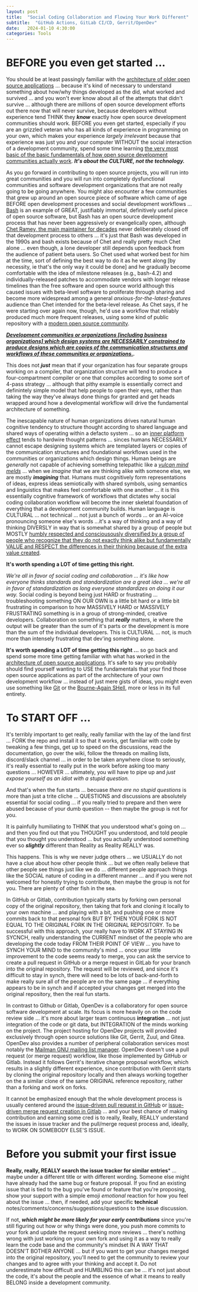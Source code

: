 ```yaml
---
layout: post
title:  "Social Coding Collaboration and Flowing Your Work Different"
subtitle:  "GitHub Actions, GitLab CI/CD, Gerrit/OpenDev"
date:   2024-01-10 4:30:00
categories: Tools
---
```



# BEFORE you even get started ...

You should be at least passingly familiar with the [architecture of older open source applications](https://aosabook.org/en/index.html) ... because it's kind of necessary to understand something about how/why things developed as the did, what worked and survived ... and you won't ever know about all of the attempts that didn't survive ... although there are millions of open source development efforts out there now that will never survive, because developers without experience tend THINK they ***know*** exactly how open source development communities should work. BEFORE you even get started, especially if you are an grizzled veteran who has all kinds of experience in programming on your own, which makes your experience *largely irrelevant* because that experience was just you and your computer WITHOUT the social interaction of a development community, spend some time learning [the very most basic of the basic fundamentals of how open source development communities actually work](https://opensource.guide/). ***It's about the CULTURE, not the technology.***

As you go forward in contributing to open source projects, you will run into great communities and you will run into completely dysfunctional communities and software development organizations that are not really going to be going anywhere. You might also encounter a few communities that grew up around an open source piece of software which came of age BEFORE open development processes and social development workflows ... [Bash](https://aosabook.org/en/v1/bash.html) is an example of GREAT, justifiably immortal, definitively useful piece of open source software, but Bash has an open source development process that has never been aggressively or evangelically open, although [Chet Ramey, the main maintainer for decades](https://tiswww.case.edu/php/chet/) never deliberately closed off that development process to others ... it's just that Bash was developed in the 1990s and bash exists because of Chet and really pretty much Chet alone ... even though, a lone developer still depends upon feedback from the audience of patient beta users. So Chet used what worked best for him at the time, sort of defining the best way to do it as he went along [by necessity, ie that's the only way it could be done] and he gradually become comfortable with the idea of milestone releases (e.g., bash-4.2) and individually-released patches to accommodate vendors with longer release timelines than the free software and open source world although this caused issues with beta-level software to proliferate through sharing and become more widespread among a general *anxious-for-the-latest-features* audience than Chet intended for the beta-level release. As Chet says, if he were starting over again now, though, he'd use a workflow that reliably produced much more frequent releases, using some kind of public repository with a [modern open source community](https://opensource.guide/). 

***[Development communities or organizations [including business organizations] which design systems are NECESSARILY constrained to produce designs which are copies of the communication structures and workflows of these communities or organizations.](https://en.wikipedia.org/wiki/Conway's_law).*** 

This does not ***just*** mean that if your organization has four separate groups working on a compiler, that organization structure will tend to produce a four-compartment compiler or one that compiles according to some sort of 4-pass strategy ... although that pithy example is essentially correct and definintely simple model that help people to open their eyes, rather than taking the way they've always done things for granted and get heads wrapped around how a developmental workflow will drive the fundamental architecture of something.

The inescapable nature of human organizations drives natural human cognitive tendency to structure thought according to shared language and shared ways of operating within a defacto system ... so an [inner platform effect](https://en.wikipedia.org/wiki/Inner-platform_effect) tends to hardwire thought patterns ... sinces humans NECESSARILY cannot escape designing systems which are templated layers or copies of the communication structures and foundational workflows used in the communities or organizations which design things. Human beings are *generally* not capable of achieving something telepathic like a [*vulcan mind melds*](https://en.wikipedia.org/wiki/Vulcan_(Star_Trek)#Mind_melds) ... when we *imagine* that we are thinking alike with someone else, we are mostly ***imagining*** that.  Humans must cognitively form representations of ideas, express ideas semiotically with shared symbols, using  semantics and linguistics that makes feel comfortable with one another ... it is this essentially cognitive framework of workflows that dictates why social coding collaboration workflow will become the inner skeletal foundation of everything that a development community builds. Human language is CULTURAL ... not technical ... not just a bunch of words ... or an AI-voice pronouncing someone else's words ...it's a way of thinking and a way of thinking DIVERSLY in way that is somewhat shared by a group of people but MOSTLY [humbly respected and consciousously diversified by a group of people who recognize that they do not exactly think alike but fundamentally VALUE and RESPECT the differences in their thinking because of the extra value created](https://diffwtf.github.io/).

**It's worth spending a LOT of time getting this right.**

*We're all in favor of social coding and collaboration ... it's like how everyone thinks standards and standardization are a great idea ... we're all in favor of standardization as long everyone standardizes on doing it our way.*  Social coding is beyond being just HARD or frustrating ... troubleshooting something ON OUR OWN is a little bit hard or a little bit frustrating in comparison to how MASSIVELY HARD or MASSIVELY FRUSTRATING something is in a group of strong-minded, creative developers.  Collaboration on something that ***really*** matters, ie where the output will be greater than the sum of it's parts or the development is more than the sum of the individual developers.  This is CULTURAL ... not, is much more than intensely frustrating that dev'ing something alone.

**It's worth spending a LOT of time getting this right ...** so go back and spend some more time getting familiar with what has worked in the [architecture of open source applications](https://aosabook.org/en/index.html). It's safe to say you probably should find yourself wanting to USE the fundamentals that your find those open source applications as part of the architecture of your own development workflow ... instead of just mere gists of ideas, you might even use something like [Git](https://aosabook.org/en/v2/git.html) or the [Bourne-Again SHell](https://aosabook.org/en/v1/bash.html), more or less in its full entirety.

# To START OFF ...
 
It's terribly important to get really, really familiar with the lay of the land first ... FORK the repo and install it so that it works, get familiar with code by tweaking a few things, get up to speed on the discussions, read the documentation, go over the wiki, follow the threads on mailing lists, discord/slack channel ... in order to be taken anywhere close to seriously, it's really essential to really put in the work before asking too many questions ... HOWEVER ... ultimately, you will have to pipe up and *just expose yourself as an idiot with a stupid question.* 

And that's when the fun starts ... becuase *there are no stupid questions* is more than just a trite cliche ... QUESTIONS and discussions are absolutely essential for social coding ... if you really tried to prepare and then were abused because of your dumb question -- then maybe the group is not for you.

It is painfully humiliating to THINK that you understood what's going on ... and then you find out that you THOUGHT you understood, and told people that you thought you understood ... but you actually understood something ever so ***slightly*** different than Reality as Reality REALLY was.

This happens. This is why we never judge others ... we USUALLY do not have a clue about how other people think ... but we often really believe that other people see things just like we do ... different people approach things like the SOCIAL nature of coding in a different manner ... and if you were not welcomed for honestly trying to contribute, then maybe the group is not for you. There are plenty of other fish in the sea. 

In GitHub or Gitlab, contribution typically starts by forking own personal copy of the original repository, then taking that fork and cloning it locally to your own machine ... and playing with a bit, and pushing one or more commits back to that personal fork BUT BY THEN YOUR FORK IS NOT EQUAL TO THE ORIGINAL FORK IN THE ORIGINAL REPOSITORY.  To be successful with this approach, your really have to WORK AT STAYING IN SYCNCH, really understanding the CURRENT mindset of the people who are developing the code today FROM THEIR POINT OF VIEW ... you have to SYNCH YOUR MIND to the community's mind ... once your little improvement to the code seems ready to merge, you can ask the service to create a pull request in GitHub or a merge request in GitLab for your branch into the original repository. The request will be reviewed, and since it's difficult to stay in synch, there will need to be lots of back-and-forth to make really sure all of the people are on the same page ... if everything appears to be in synch and if accepted your changes get merged into the original repository, then the real fun starts. 

In contrast to Github or Gitlab, OpenDev is a collaboratory for open source software development at scale. Its focus is more heavily on on the code review side ... it's more about larger team continuous **integration** ... not just integration of the code or git data, but INTEGRATION of the minds working on the project. The project hosting for OpenDev projects will provided exclusively through open source solutions like Git, Gerrit, Zuul, and Gitea. OpenDev also provides a number of peripheral collaboration services most notably the [Mailman GNU mailing list manager](https://list.org/). OpenDev doesn't use a pull request (or merge request) workflow, like those implemented by GitHub or Gitlab. Instead it follows Gerrit's iterative change proposal workflow, which results in a slightly different experience, since contribution with Gerrit starts by cloning the original repository locally and then always working together on the a similar clone of the same ORIGINAL reference repository, rather than a forking and work on forks. 

It cannot be emphasized enough that the whole development process is usually centered around the [issue-driven pull request in GitHub](https://docs.github.com/en/pull-requests/collaborating-with-pull-requests/proposing-changes-to-your-work-with-pull-requests/about-pull-requests) or [issue-driven merge request creation in Gitlab](https://docs.gitlab.com/ee/user/project/merge_requests/) ... and your best chance of making contribution and earning some cred is to really, Really, REALLY understand the issues in issue tracker and the pull/merge request process and, ideally, to WORK ON SOMEBODY ELSE'S ISSUE.

# Before you submit your first issue

**Really, really, REALLY search the issue tracker for similar entries*** ... maybe under a different title or with different wording. Someone else might have already had the same bug or feature proposal. If you find an existing issue that is tied to the bug you've found or feature that you're proposing, show your support with a simple emoji *emotional* reaction for how you feel about the issue ... then, if needed, add your specific **technical** notes/comments/concerns/suggestions/questions to the issue discussion.


If not, ***which might be more likely for your early contributions*** since you're still figuring out how or why things were done, you push more commits to your fork and update the request seeking more reviews ... there's nothing wrong with just working on your own fork and using it as a way to really learn the code base and the community's mindset IN A WAY THAT DOESN'T BOTHER ANYONE ... but if you want to get your changes merged into the original repository, you'll need to get the community to review your changes and to agree with your thinking and accept it.  Do not underestimate how difficult and HUMBLING this can be ... it's not just about the code, it's about the people and the essence of what it means to really BELONG inside a development community.

